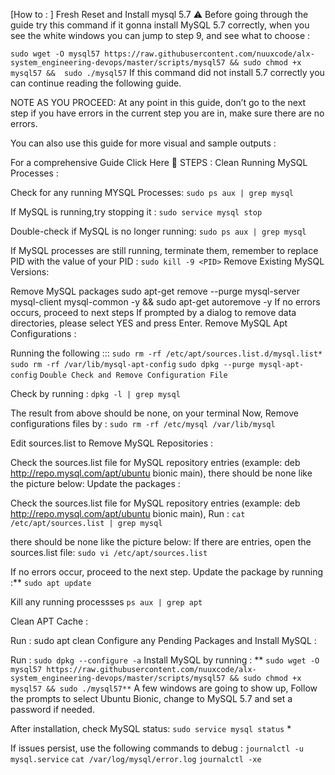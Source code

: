[How to : ] Fresh Reset and Install mysql 5.7
 ⚠️ Before going through the guide try this command if it gonna install MySQL 5.7 correctly, when you see the white windows you can jump to step 9, and see what to choose :

 `sudo wget -O mysql57 https://raw.githubusercontent.com/nuuxcode/alx-system_engineering-devops/master/scripts/mysql57 && sudo chmod +x mysql57 &&  sudo ./mysql57`
If this command did not install 5.7 correctly you can continue reading the following guide.

NOTE AS YOU PROCEED: At any point in this guide, don’t go to the next step if you have errors in the current step you are in, make sure there are no errors.

You can also use this guide for more visual and sample outputs :

For a comprehensive Guide Click Here 📄
STEPS :
Clean Running MySQL Processes :

Check for any running MYSQL Processes: 
`sudo ps aux | grep mysql`

If MySQL is running,try stopping it : 
`sudo service mysql stop`

Double-check if MySQL is no longer running: 
`sudo ps aux | grep mysql`

If MySQL processes are still running, terminate them, remember to replace PID with the value of your PID : `sudo kill -9 <PID>`
Remove Existing MySQL Versions:

Remove MySQL packages sudo apt-get remove --purge mysql-server mysql-client mysql-common -y && sudo apt-get autoremove -y
If no errors occurs, proceed to next steps
If prompted by a dialog to remove data directories, please select YES and press Enter.
Remove MySQL Apt Configurations :

Running the following :::
`sudo rm -rf /etc/apt/sources.list.d/mysql.list*`
`sudo rm -rf /var/lib/mysql-apt-config`
`sudo dpkg --purge mysql-apt-config`
`Double Check and Remove Configuration File`

Check by running : 
`dpkg -l | grep mysql`

The result from above should be none, on your terminal
Now, Remove configurations files by : 
`sudo rm -rf /etc/mysql /var/lib/mysql`

Edit sources.list to Remove MySQL Repositories :

Check the sources.list file for MySQL repository entries (example: deb http://repo.mysql.com/apt/ubuntu bionic main), there should be none like the picture below:
Update the packages :

Check the sources.list file for MySQL repository entries (example: deb http://repo.mysql.com/apt/ubuntu bionic main), Run : 
`cat /etc/apt/sources.list | grep mysql`

there should be none like the picture below:
If there are entries, open the sources.list file: 
`sudo vi /etc/apt/sources.list`

If no errors occur, proceed to the next step.
Update the package by running :** 
`sudo apt update`

Kill any running processses 
`ps aux | grep apt`

Clean APT Cache :

Run : sudo apt clean
Configure any Pending Packages and Install MySQL :

Run :
`sudo dpkg --configure -a`
Install MySQL by running : ** 
`sudo wget -O mysql57 https://raw.githubusercontent.com/nuuxcode/alx-system_engineering-devops/master/scripts/mysql57 && sudo chmod +x mysql57 && sudo ./mysql57**`
A few windows are going to show up, Follow the prompts to select Ubuntu Bionic, change to MySQL 5.7 and set a password if needed.

After installation, check MySQL status: 
`sudo service mysql status` *

If issues persist, use the following commands to debug :
`journalctl -u mysql.service`
`cat /var/log/mysql/error.log`
`journalctl -xe`